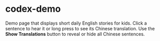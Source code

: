 # codex-demo

Demo page that displays short daily English stories for kids.
Click a sentence to hear it or long press to see its Chinese translation.
Use the **Show Translations** button to reveal or hide all Chinese sentences.

